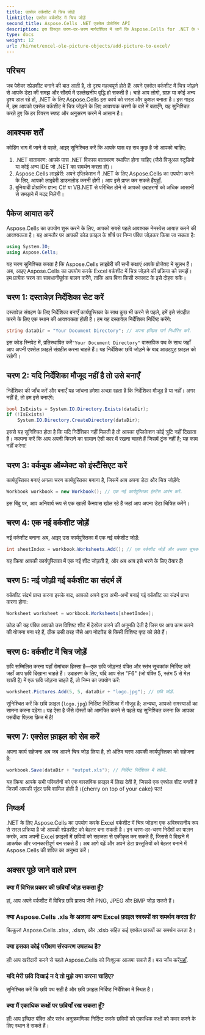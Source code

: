 ```yaml
---
title: एक्सेल वर्कशीट में चित्र जोड़ें
linktitle: एक्सेल वर्कशीट में चित्र जोड़ें
second_title: Aspose.Cells .NET एक्सेल प्रोसेसिंग API
description: इस विस्तृत चरण-दर-चरण मार्गदर्शिका में जानें कि Aspose.Cells for .NET के साथ Excel वर्कशीट में आसानी से चित्र कैसे जोड़ें। अपनी स्प्रेडशीट को बेहतर बनाएँ।
type: docs
weight: 12
url: /hi/net/excel-ole-picture-objects/add-picture-to-excel/
---
```

## परिचय
जब पेशेवर स्प्रेडशीट बनाने की बात आती है, तो दृश्य महत्वपूर्ण होते हैं! अपने एक्सेल वर्कशीट में चित्र जोड़ने से आपके डेटा की समझ और सौंदर्य में उल्लेखनीय वृद्धि हो सकती है। चाहे आप लोगो, ग्राफ़ या कोई अन्य दृश्य डाल रहे हों, .NET के लिए Aspose.Cells इस कार्य को सरल और कुशल बनाता है। इस गाइड में, हम आपको एक्सेल वर्कशीट में चित्र जोड़ने के लिए आवश्यक चरणों के बारे में बताएँगे, यह सुनिश्चित करते हुए कि हर विवरण स्पष्ट और अनुसरण करने में आसान है।
## आवश्यक शर्तें
कोडिंग भाग में जाने से पहले, आइए सुनिश्चित करें कि आपके पास वह सब कुछ है जो आपको चाहिए:
1. .NET वातावरण: आपके पास .NET विकास वातावरण स्थापित होना चाहिए (जैसे विजुअल स्टूडियो या कोई अन्य IDE जो .NET का समर्थन करता हो)।
2.  Aspose.Cells लाइब्रेरी: अपने एप्लिकेशन में .NET के लिए Aspose.Cells का उपयोग करने के लिए, आपको लाइब्रेरी डाउनलोड करनी होगी। आप इसे प्राप्त कर सकते हैं[यहाँ](https://releases.aspose.com/cells/net/).
3. बुनियादी प्रोग्रामिंग ज्ञान: C# या VB.NET से परिचित होने से आपको उदाहरणों को अधिक आसानी से समझने में मदद मिलेगी।
## पैकेज आयात करें
Aspose.Cells का उपयोग शुरू करने के लिए, आपको सबसे पहले आवश्यक नेमस्पेस आयात करने की आवश्यकता है। यह आमतौर पर आपकी कोड फ़ाइल के शीर्ष पर निम्न पंक्ति जोड़कर किया जा सकता है:
```csharp
using System.IO;
using Aspose.Cells;
```
यह चरण सुनिश्चित करता है कि Aspose.Cells लाइब्रेरी की सभी कक्षाएं आपके प्रोजेक्ट में सुलभ हैं।
अब, आइए Aspose.Cells का उपयोग करके Excel वर्कशीट में चित्र जोड़ने की प्रक्रिया को समझें। हम प्रत्येक चरण का सावधानीपूर्वक पालन करेंगे, ताकि आप बिना किसी रुकावट के इसे दोहरा सकें।
## चरण 1: दस्तावेज़ निर्देशिका सेट करें
दस्तावेज़ संग्रहण के लिए निर्देशिका बनाएँ
कार्यपुस्तिका के साथ कुछ भी करने से पहले, हमें इसे संग्रहीत करने के लिए एक स्थान की आवश्यकता होती है। हम यह दस्तावेज़ निर्देशिका निर्दिष्ट करेंगे:
```csharp
string dataDir = "Your Document Directory"; // अपना इच्छित मार्ग निर्धारित करें.
```
 इस कोड स्निपेट में, प्रतिस्थापित करें`"Your Document Directory"` वास्तविक पथ के साथ जहाँ आप अपनी एक्सेल फ़ाइलें संग्रहीत करना चाहते हैं। यह निर्देशिका छवि जोड़ने के बाद आउटपुट फ़ाइल को रखेगी।
## चरण 2: यदि निर्देशिका मौजूद नहीं है तो उसे बनाएँ
निर्देशिका की जाँच करें और बनाएँ
यह जांचना हमेशा अच्छा रहता है कि निर्देशिका मौजूद है या नहीं। अगर नहीं है, तो हम इसे बनाएंगे:
```csharp
bool IsExists = System.IO.Directory.Exists(dataDir);
if (!IsExists)
    System.IO.Directory.CreateDirectory(dataDir);
```
इससे यह सुनिश्चित होता है कि यदि निर्देशिका नहीं मिलती है तो आपका एप्लिकेशन कोई त्रुटि नहीं दिखाता है। कल्पना करें कि आप अपनी किराने का सामान ऐसी कार में रखना चाहते हैं जिसमें ट्रंक नहीं है; यह काम नहीं करेगा!
## चरण 3: वर्कबुक ऑब्जेक्ट को इंस्टैंसिएट करें
कार्यपुस्तिका बनाएं
अगला चरण कार्यपुस्तिका बनाना है, जिसमें आप अपना डेटा और चित्र जोड़ेंगे:
```csharp
Workbook workbook = new Workbook(); // एक नई कार्यपुस्तिका इंस्टैंस आरंभ करें.
```
इस बिंदु पर, आप अनिवार्य रूप से एक खाली कैनवास खोल रहे हैं जहां आप अपना डेटा चित्रित करेंगे।
## चरण 4: एक नई वर्कशीट जोड़ें
नई वर्कशीट बनाना
अब, आइए उस कार्यपुस्तिका में एक नई वर्कशीट जोड़ें:
```csharp
int sheetIndex = workbook.Worksheets.Add(); // एक वर्कशीट जोड़ें और उसका सूचकांक प्राप्त करें।
```
यह क्रिया आपकी कार्यपुस्तिका में एक नई शीट जोड़ती है, और अब आप इसे भरने के लिए तैयार हैं!
## चरण 5: नई जोड़ी गई वर्कशीट का संदर्भ लें
वर्कशीट संदर्भ प्राप्त करना
इसके बाद, आपको अपने द्वारा अभी-अभी बनाई गई वर्कशीट का संदर्भ प्राप्त करना होगा:
```csharp
Worksheet worksheet = workbook.Worksheets[sheetIndex];
```
कोड की यह पंक्ति आपको उस विशिष्ट शीट में हेरफेर करने की अनुमति देती है जिस पर आप काम करने की योजना बना रहे हैं, ठीक उसी तरह जैसे आप नोटपैड से किसी विशिष्ट पृष्ठ को लेते हैं।
## चरण 6: वर्कशीट में चित्र जोड़ें
छवि सम्मिलित करना
यहाँ रोमांचक हिस्सा है—एक छवि जोड़ना! पंक्ति और स्तंभ सूचकांक निर्दिष्ट करें जहाँ आप छवि दिखाना चाहते हैं। उदाहरण के लिए, यदि आप सेल "F6" (जो पंक्ति 5, स्तंभ 5 से मेल खाती है) में एक छवि जोड़ना चाहते हैं, तो निम्न का उपयोग करें:
```csharp
worksheet.Pictures.Add(5, 5, dataDir + "logo.jpg"); // छवि जोड़ें.
```
सुनिश्चित करें कि छवि फ़ाइल (`logo.jpg`) निर्दिष्ट निर्देशिका में मौजूद है; अन्यथा, आपको समस्याओं का सामना करना पड़ेगा। यह ऐसा है जैसे दोस्तों को आमंत्रित करने से पहले यह सुनिश्चित करना कि आपका पसंदीदा पिज़्ज़ा फ्रिज में है!
## चरण 7: एक्सेल फ़ाइल को सेव करें
अपना कार्य सहेजना
अब जब आपने चित्र जोड़ लिया है, तो अंतिम चरण आपकी कार्यपुस्तिका को सहेजना है:
```csharp
workbook.Save(dataDir + "output.xls"); // निर्दिष्ट निर्देशिका में सहेजें.
```
 यह क्रिया आपके सभी परिवर्तनों को एक वास्तविक फ़ाइल में लिख देती है, जिससे एक एक्सेल शीट बनती है जिसमें आपकी सुंदर छवि शामिल होती है।{cherry on top of your cake} पल!
## निष्कर्ष
.NET के लिए Aspose.Cells का उपयोग करके Excel वर्कशीट में चित्र जोड़ना एक अविश्वसनीय रूप से सरल प्रक्रिया है जो आपकी स्प्रेडशीट को बेहतर बना सकती है। इन चरण-दर-चरण निर्देशों का पालन करके, आप अपनी Excel फ़ाइलों में छवियों को सहजता से एकीकृत कर सकते हैं, जिससे वे दिखने में आकर्षक और जानकारीपूर्ण बन सकते हैं। अब आगे बढ़ें और अपने डेटा प्रस्तुतियों को बेहतर बनाने में Aspose.Cells की शक्ति का अनुभव करें।
## अक्सर पूछे जाने वाले प्रश्न
### क्या मैं विभिन्न प्रकार की छवियाँ जोड़ सकता हूँ?
हां, आप अपने वर्कशीट में विभिन्न छवि प्रारूप जैसे PNG, JPEG और BMP जोड़ सकते हैं।
### क्या Aspose.Cells .xls के अलावा अन्य Excel फ़ाइल स्वरूपों का समर्थन करता है?
बिल्कुल! Aspose.Cells .xlsx, .xlsm, और .xlsb सहित कई एक्सेल प्रारूपों का समर्थन करता है।
### क्या इसका कोई परीक्षण संस्करण उपलब्ध है?
 हाँ! आप खरीदारी करने से पहले Aspose.Cells को निःशुल्क आज़मा सकते हैं। बस जाँच करें[यहाँ](https://releases.aspose.com/).
### यदि मेरी छवि दिखाई न दे तो मुझे क्या करना चाहिए?
सुनिश्चित करें कि छवि पथ सही है और छवि फ़ाइल निर्दिष्ट निर्देशिका में स्थित है।
### क्या मैं एकाधिक कक्षों पर छवियाँ रख सकता हूँ?
हाँ! आप इच्छित पंक्ति और स्तंभ अनुक्रमणिका निर्दिष्ट करके छवियों को एकाधिक कक्षों को कवर करने के लिए स्थान दे सकते हैं।